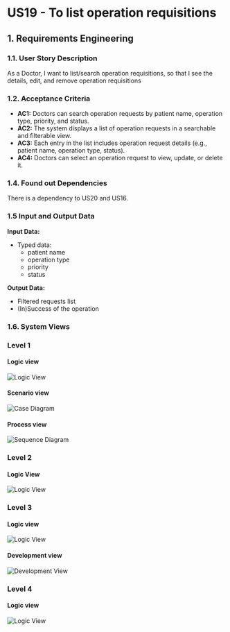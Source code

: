 # US19 - To list operation requisitions


## 1. Requirements Engineering

### 1.1. User Story Description

As a Doctor, I want to list/search operation requisitions, so that I see the details,
edit, and remove operation requisitions

### 1.2. Acceptance Criteria

* **AC1:** Doctors can search operation requests by patient name, operation type, priority, and status.
* **AC2:** The system displays a list of operation requests in a searchable and filterable view.
* **AC3:** Each entry in the list includes operation request details (e.g., patient name, operation type,
status).
* **AC4:** Doctors can select an operation request to view, update, or delete it.


### 1.4. Found out Dependencies

There is a dependency to US20 and US16.

### 1.5 Input and Output Data

**Input Data:**

* Typed data:
    * patient name
    * operation type
    * priority
    * status

**Output Data:**

* Filtered requests list
* (In)Success of the operation

### 1.6. System Views

### Level 1

#### Logic view

![Logic View](../UC1/views/level1-logic.svg)

#### Scenario view

![Case Diagram](views/case-diagram.svg)


#### Process view

![Sequence Diagram](views/sequence-diagram.svg)

### Level 2

#### Logic View

![Logic View](../UC1/views/logic-view-lvl2.svg)

### Level 3

#### Logic view

![Logic View](../UC1/views/logic-view-lvl3.svg)


#### Development view

![Development View](../UC1/views/dev-view-lvl3.svg)

### Level 4

#### Logic view

![Logic View](../UC1/views/logic-view-lvl4.svg)


